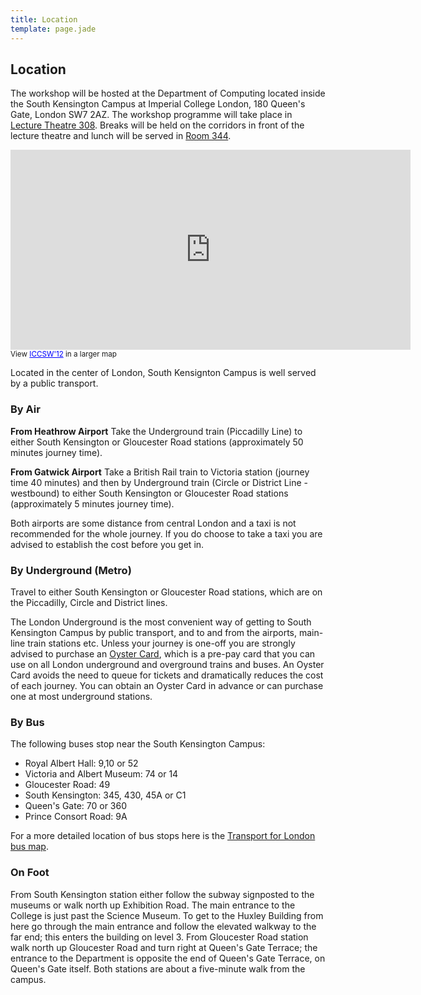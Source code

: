 ```yaml
---
title: Location
template: page.jade
---
```


## Location

The workshop will be hosted at the Department of Computing located
inside the South Kensington Campus at Imperial College London, 180
Queen's Gate, London SW7 2AZ. The workshop programme will take place in
[Lecture Theatre
308](http://www3.imperial.ac.uk/conferenceandevents/conferences/southkensingtonconferences/huxley). Breaks will be held on the corridors in front of the lecture theatre and lunch will be served in [Room 344](http://www3.imperial.ac.uk/conferenceandevents/conferences/southkensingtonconferences/huxley).

<iframe width="640" height="320" frameborder="0" scrolling="no"
marginheight="0" marginwidth="0"
src="https://maps.google.com/maps/ms?msa=0&amp;msid=208969794587665890130.0004c70ae4537961a4915&amp;ie=UTF8&amp;t=m&amp;ll=51.498732,-0.179461&amp;spn=0.002137,0.006866&amp;z=17&amp;output=embed"></iframe><br /><small>View <a href="https://maps.google.com/maps/ms?msa=0&amp;msid=208969794587665890130.0004c70ae4537961a4915&amp;ie=UTF8&amp;t=m&amp;ll=51.498732,-0.179461&amp;spn=0.002137,0.006866&amp;z=17&amp;source=embed" style="color:#0000FF;text-align:left">ICCSW'12</a> in a larger map</small>

Located in the center of London, South Kensignton Campus is well served
by a public transport.

### By Air

**From Heathrow Airport**
Take the Underground train (Piccadilly Line) to either South Kensington
or Gloucester Road stations (approximately 50 minutes journey time).

**From Gatwick Airport**
Take a British Rail train to Victoria station (journey time 40 minutes)
and then by Underground train (Circle or District Line - westbound) to
either South Kensington or Gloucester Road stations (approximately 5
minutes journey time).

Both airports are some distance from central London and a taxi is not
recommended for the whole journey. If you do choose to take a taxi you
are advised to establish the cost before you get in.

### By Underground (Metro)

Travel to either South Kensington or Gloucester Road stations, which are
on the Piccadilly, Circle and District lines.

The London Underground is the most convenient way of getting to South
Kensington Campus by public transport, and to and from the airports,
main-line train stations etc.  Unless your journey is one-off you are
strongly advised to purchase an [Oyster
Card](https://oyster.tfl.gov.uk/oyster/entry.do), which is a pre-pay
card that you can use on all London underground and overground trains
and buses.  An Oyster Card avoids the need to queue for tickets and
dramatically reduces the cost of each journey.  You can obtain an Oyster
Card in advance or can purchase one at most underground stations.

### By Bus

The following buses stop near the South Kensington Campus:

* Royal Albert Hall: 9,10 or 52
* Victoria and Albert Museum: 74 or 14
* Gloucester Road: 49
* South Kensington: 345, 430, 45A or C1
* Queen's Gate: 70 or 360
* Prince Consort Road: 9A

For a more detailed location of bus stops here is the [Transport for
London bus map](http://www.tfl.gov.uk/assets/downloads/centlond.pdf).

### On Foot

From South Kensington station either follow the subway signposted to the
museums or walk north up Exhibition Road. The main entrance to the
College is just past the Science Museum. To get to the Huxley Building
from here go through the main entrance and follow the elevated walkway
to the far end; this enters the building on level 3. From Gloucester
Road station walk north up Gloucester Road and turn right at Queen's
Gate Terrace; the entrance to the Department is opposite the end of
Queen's Gate Terrace, on Queen's Gate itself. Both stations are about a
five-minute walk from the campus.

